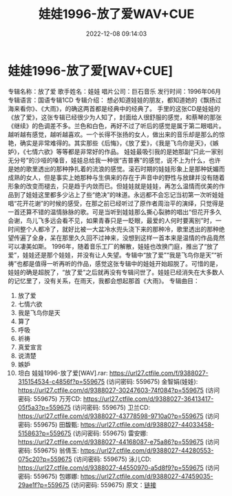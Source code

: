 ﻿---
title: 娃娃1996-放了爱WAV+CUE
date: 2022-12-08 09:14:03
categories: WAV车载音乐、镜像
tags: 华语中文
---
# 娃娃1996-放了爱[WAV+CUE]

专辑名称：放了爱
歌手姓名：娃娃
唱片公司：巨石音乐
发行时间：1996年06月
专辑语言：国语专辑1CD
专辑介绍：
想必知道娃娃的朋友，都知道她的《飘扬过海来看你》、《大雨》，的确这两首都是经典中的经典了。
手里的这张CD是娃娃的《放了爱》，这张专辑已经很少为人知了，封面给人很舒服的感觉，和蔡琴的那张《继续》的色调差不多。兰色和白色，再好不过了听后的感觉是属于第二眼唱片。越听越有感觉，越听越喜欢。一个长得不张扬的女人，做出来的音乐却是那么的惊艳，确实是非常难得的。其实那些《后悔》，《放了爱》，《我是飞鸟你是天》，《嫉妒》，《七情六欲》等等都是非常好的作品。
娃娃最吸引我的是她那副“只此一家别无分号”的沙哑的嗓音，娃娃总给我一种很“吉普赛”的感觉，说不上为什么，也许是她的歌里透出的那种挣扎着的流浪的感觉。滚石时期的娃娃形象上是那种妩媚而成熟的女人，但是事实上她那种与生俱来的存在于声音中的野性与放肆并没有随着形象的改变而褪去，只是趋于内敛而已。但娃娃就是娃娃，再怎么温情而优美的作品到了娃娃这里都多少沾上了些“绝决”的味道。永远都不会忘记当初第一次听娃娃唱“花开花谢”的时候的感受，在那之前已经听过了原作者周治平的演绎，只觉得是一首还算不错的温情脉脉的歌。可是当听到娃娃那么撕心裂肺的唱出“但花开多久会谢，鸟儿飞多远会看不见，如果青春只是一眨眼，最爱的人何时要离别”时，一时间整个人都冷了，就好比被一大盆冷水兜头浇下来的那种冷，歌里透出的那种绝望传遍了全身，呆在那里久久回不过神来，没想到这样一首本来是温情的作品竟然可以凄美如斯。
1996年，随着音乐工厂的解散，娃娃也改换门庭，推出了“放了爱”，娃娃还是那个娃娃，并没有让人失望。专辑中“放了爱”“我是飞鸟你是天”“祈祷”也都是值得一听再听的作品，感觉这张专辑中的娃娃开始超脱了。可惜的是，娃娃的确是超脱了，“放了爱”之后就再没有专辑问世了。娃娃已经消失在大多数人的记忆里了，没有关系，在雨天，我都会想起那首《大雨》。
专辑曲目：
01. 放了爱
02. 七情六欲
03. 我是飞鸟你是天
04. 算了
05. 呼吸
06. 祈祷
07. 真爱宣言
08. 说清楚
09. 嫉妒
10. 坦白
娃娃1996-放了爱[WAV].rar: https://url27.ctfile.com/f/9388027-315154534-c4856f?p=559675
(访问密码: 559675)
金智娟(娃娃): https://url27.ctfile.com/d/9388027-30247603-74f084?p=559675
(访问密码: 559675)
万芳CD: https://url27.ctfile.com/d/9388027-36413417-05f5a3?p=559675
(访问密码: 559675)
卫兰CD: https://url27.ctfile.com/d/9388027-43778598-9710a0?p=559675
(访问密码: 559675)
田馥甄: https://url27.ctfile.com/d/9388027-44033458-515863?p=559675
(访问密码: 559675)
雷安娜: https://url27.ctfile.com/d/9388027-44168087-e75a86?p=559675
(访问密码: 559675)
翁倩玉: https://url27.ctfile.com/d/9388027-44280553-075c20?p=559675
(访问密码: 559675)
泳儿CD: https://url27.ctfile.com/d/9388027-44550970-a5d8f9?p=559675
(访问密码: 559675)
包娜娜: https://url27.ctfile.com/d/9388027-47459035-29ae1f?p=559675
(访问密码: 559675)
原文：[链接](https://blog.sina.com.cn/s/blog_1647c7e76010310i1.html)